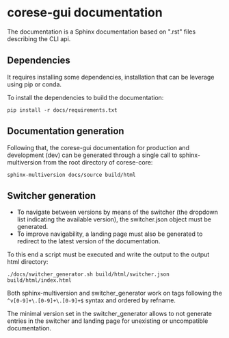 # corese-gui documentation

The documentation is a Sphinx documentation based on ".rst" files describing the CLI api.

## Dependencies

It requires installing some dependencies, installation that can be leverage using pip or conda.

To install the dependencies to build the documentation:

``` shell
pip install -r docs/requirements.txt
```

## Documentation generation

Following that, the corese-gui documentation for production and development (dev) can be generated through a single call to sphinx-multiversion from the root directory of corese-core:

``` shell
sphinx-multiversion docs/source build/html
```

## Switcher generation

- To navigate between versions by means of the switcher (the dropdown list indicating the available version), the switcher.json object must be generated.
- To improve navigability, a landing page must also be generated to redirect to the latest version of the documentation.

To this end a script must be executed and write the output to the output html directory:

```shell
./docs/switcher_generator.sh build/html/switcher.json build/html/index.html
```

Both sphinx-multiversion and switcher_generator work on tags following the ```^v[0-9]+\.[0-9]+\.[0-9]+$``` syntax and ordered by refname.

The minimal version set in the switcher_generator allows to not generate entries in the switcher and landing page for unexisting or uncompatible documentation.
